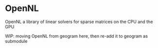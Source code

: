 # OpenNL
OpenNL a library of linear solvers for sparse matrices on the CPU and the GPU


WIP: moving OpenNL from geogram here, then re-add it to geogram as submodule
